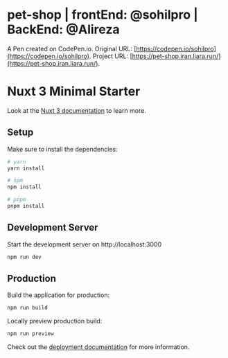 # pet-shop | frontEnd: @sohilpro | BackEnd: @Alireza

A Pen created on CodePen.io. Original URL: [https://codepen.io/sohilpro](https://codepen.io/sohilpro).
Project URL: [https://pet-shop.iran.liara.run/](https://pet-shop.iran.liara.run/).

# Nuxt 3 Minimal Starter

Look at the [Nuxt 3 documentation](https://nuxt.com/docs/getting-started/introduction) to learn more.

## Setup

Make sure to install the dependencies:

```bash
# yarn
yarn install

# npm
npm install

# pnpm
pnpm install
```

## Development Server

Start the development server on http://localhost:3000

```bash
npm run dev
```

## Production

Build the application for production:

```bash
npm run build
```

Locally preview production build:

```bash
npm run preview
```

Check out the [deployment documentation](https://nuxt.com/docs/getting-started/deployment) for more information.
